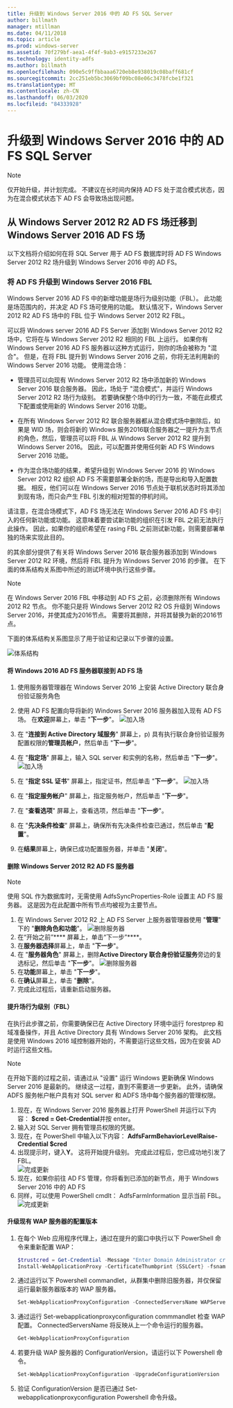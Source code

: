 ```yaml
---
title: 升级到 Windows Server 2016 中的 AD FS SQL Server
author: billmath
manager: mtillman
ms.date: 04/11/2018
ms.topic: article
ms.prod: windows-server
ms.assetid: 70f279bf-aea1-4f4f-9ab3-e9157233e267
ms.technology: identity-adfs
ms.author: billmath
ms.openlocfilehash: 090e5c9ffbbaaa6720eb8e938019c08baff681cf
ms.sourcegitcommit: 2cc251eb5bc3069bf09bc08e06c3478fcbe1f321
ms.translationtype: MT
ms.contentlocale: zh-CN
ms.lasthandoff: 06/03/2020
ms.locfileid: "84333928"
---
```

# <a name="upgrading-to-ad-fs-in-windows-server-2016-with-sql-server"></a>升级到 Windows Server 2016 中的 AD FS SQL Server


> [!NOTE]  
> 仅开始升级，并计划完成。 不建议在长时间内保持 AD FS 处于混合模式状态，因为在混合模式状态下 AD FS 会导致场出现问题。


## <a name="moving-from-a-windows-server-2012-r2-ad-fs-farm-to-a-windows-server-2016-ad-fs-farm"></a>从 Windows Server 2012 R2 AD FS 场迁移到 Windows Server 2016 AD FS 场  
以下文档将介绍如何在将 SQL Server 用于 AD FS 数据库时将 AD FS Windows Server 2012 R2 场升级到 Windows Server 2016 中的 AD FS。  

### <a name="upgrading-ad-fs-to-windows-server-2016-fbl"></a>将 AD FS 升级到 Windows Server 2016 FBL  
Windows Server 2016 AD FS 中的新增功能是场行为级别功能（FBL）。   此功能是场范围内的，并决定 AD FS 场可使用的功能。   默认情况下，Windows Server 2012 R2 AD FS 场中的 FBL 位于 Windows Server 2012 R2 FBL。  

可以将 Windows server 2016 AD FS Server 添加到 Windows Server 2012 R2 场中，它将在与 Windows Server 2012 R2 相同的 FBL 上运行。  如果你有 Windows Server 2016 AD FS 服务器以这种方式运行，则你的场会被称为 "混合"。  但是，在将 FBL 提升到 Windows Server 2016 之前，你将无法利用新的 Windows Server 2016 功能。  使用混合场：  

-   管理员可以向现有 Windows Server 2012 R2 场中添加新的 Windows Server 2016 联合服务器。  因此，场处于 "混合模式"，并运行 Windows Server 2012 R2 场行为级别。  若要确保整个场中的行为一致，不能在此模式下配置或使用新的 Windows Server 2016 功能。  

-   在所有 Windows Server 2012 R2 联合服务器都从混合模式场中删除后，如果是 WID 场，则会将新的 Windows 服务2016联合服务器之一提升为主节点的角色，然后，管理员可以将 FBL 从 Windows Server 2012 R2 提升到 Windows Server 2016。  因此，可以配置并使用任何新 AD FS Windows Server 2016 功能。  

-   作为混合场功能的结果，希望升级到 Windows Server 2016 的 Windows Server 2012 R2 组织 AD FS 不需要部署全新的场，而是导出和导入配置数据。  相反，他们可以在 Windows Server 2016 节点处于联机状态时将其添加到现有场，而只会产生 FBL 引发的相对短暂的停机时间。  

请注意，在混合场模式下，AD FS 场无法在 Windows Server 2016 AD FS 中引入的任何新功能或功能。  这意味着要尝试新功能的组织在引发 FBL 之前无法执行此操作。  因此，如果你的组织希望在 rasing FBL 之前测试新功能，则需要部署单独的场来实现此目的。  

的其余部分提供了有关将 Windows Server 2016 联合服务器添加到 Windows Server 2012 R2 环境，然后将 FBL 提升为 Windows Server 2016 的步骤。  在下面的体系结构关系图中所述的测试环境中执行这些步骤。  

> [!NOTE]  
> 在 Windows Server 2016 FBL 中移动到 AD FS 之前，必须删除所有 Windows 2012 R2 节点。  你不能只是将 Windows Server 2012 R2 OS 升级到 Windows Server 2016，并使其成为2016节点。  需要将其删除，并将其替换为新的2016节点。  

下面的体系结构关系图显示了用于验证和记录以下步骤的设置。

![体系结构](media/Upgrading-to-AD-FS-in-Windows-Server-2016-SQL/arch.png)


#### <a name="join-the-windows-2016-ad-fs-server-to-the-ad-fs-farm"></a>将 Windows 2016 AD FS 服务器联接到 AD FS 场

1.  使用服务器管理器在 Windows Server 2016 上安装 Active Directory 联合身份验证服务角色  

2.  使用 AD FS 配置向导将新的 Windows Server 2016 服务器加入现有 AD FS 场。  在**欢迎**屏幕上，单击 "**下一步**"。
 ![加入场](media/Upgrading-to-AD-FS-in-Windows-Server-2016-SQL/configure1.png)  
3.  在 "**连接到 Active Directory 域服务**" 屏幕上，p) 具有执行联合身份验证服务配置权限的**管理员帐户**，然后单击 "**下一步**"。
4.  在 "**指定场**" 屏幕上，输入 SQL server 和实例的名称，然后单击 "**下一步**"。
![加入场](media/Upgrading-to-AD-FS-in-Windows-Server-2016-SQL/configure3.png)
5.  在 "**指定 SSL 证书**" 屏幕上，指定证书，然后单击 "**下一步**"。
![加入场](media/Upgrading-to-AD-FS-in-Windows-Server-2016-SQL/configure4.png)
6.  在 "**指定服务帐户**" 屏幕上，指定服务帐户，然后单击 "**下一步**"。
7.  在 "**查看选项**" 屏幕上，查看选项，然后单击 "**下一步**"。
8.  在 "**先决条件检查**" 屏幕上，确保所有先决条件检查已通过，然后单击 "**配置**"。
9.  在**结果**屏幕上，确保已成功配置服务器，并单击 "**关闭**"。


#### <a name="remove-the-windows-server-2012-r2-ad-fs-server"></a>删除 Windows Server 2012 R2 AD FS 服务器

>[!NOTE]
>使用 SQL 作为数据库时，无需使用 AdfsSyncProperties-Role 设置主 AD FS 服务器。  这是因为在此配置中所有节点均被视为主要节点。

1.  在 Windows Server 2012 R2 上 AD FS Server 上服务器管理器使用 "**管理**" 下的 "**删除角色和功能**"。
![删除服务器](media/Upgrading-to-AD-FS-in-Windows-Server-2016-SQL/remove1.png)
2.  在“开始之前”**** 屏幕上，单击“下一步”****。
3.  在**服务器选择**屏幕上，单击 "**下一步**"。
4.  在 "**服务器角色**" 屏幕上，删除**Active Directory 联合身份验证服务**旁边的复选标记，然后单击 "**下一步**"。
![删除服务器](media/Upgrading-to-AD-FS-in-Windows-Server-2016-SQL/remove2.png)
5.  在**功能**屏幕上，单击 "**下一步**"。
6.  在**确认**屏幕上，单击 "**删除**"。
7.  完成此过程后，请重新启动服务器。

#### <a name="raise-the-farm-behavior-level-fbl"></a>提升场行为级别（FBL）
在执行此步骤之前，你需要确保已在 Active Directory 环境中运行 forestprep 和域准备操作，并且 Active Directory 具有 Windows Server 2016 架构。  此文档是使用 Windows 2016 域控制器开始的，不需要运行这些文档，因为在安装 AD 时运行这些文档。

>[!NOTE]
>在开始下面的过程之前，请通过从 "设置" 运行 Windows 更新确保 Windows Server 2016 是最新的。  继续这一过程，直到不需要进一步更新。 此外，请确保 ADFS 服务帐户帐户具有对 SQL server 和 ADFS 场中每个服务器的管理权限。

1. 现在，在 Windows Server 2016 服务器上打开 PowerShell 并运行以下内容： **$cred = Get-Credential**并按 enter。
2. 输入对 SQL Server 拥有管理员权限的凭据。
3. 现在，在 PowerShell 中输入以下内容： **AdfsFarmBehaviorLevelRaise-Credential $cred**
2. 出现提示时，键入**Y**。 这将开始提升级别。  完成此过程后，您已成功地引发了 FBL。  
![完成更新](media/Upgrading-to-AD-FS-in-Windows-Server-2016-SQL/finish1.png)
3. 现在，如果你前往 AD FS 管理，你将看到已添加的新节点，用于 Windows Server 2016 中的 AD FS  
4. 同样，可以使用 PowerShell cmdlt： AdfsFarmInformation 显示当前 FBL。  
![完成更新](media/Upgrading-to-AD-FS-in-Windows-Server-2016-SQL/finish2.png)

#### <a name="upgrade-the-configuration-version-of-existing-wap-servers"></a>升级现有 WAP 服务器的配置版本
1. 在每个 Web 应用程序代理上，通过在提升的窗口中执行以下 PowerShell 命令来重新配置 WAP：  
    ```powershell
    $trustcred = Get-Credential -Message "Enter Domain Administrator credentials"
    Install-WebApplicationProxy -CertificateThumbprint {SSLCert} -fsname fsname -FederationServiceTrustCredential $trustcred  
    ```
2. 通过运行以下 Powershell commandlet，从群集中删除旧服务器，并仅保留运行最新服务器版本的 WAP 服务器。
    ```powershell
    Set-WebApplicationProxyConfiguration -ConnectedServersName WAPServerName1, WAPServerName2
    ```
3. 通过运行 Set-webapplicationproxyconfiguration commmandlet 检查 WAP 配置。 ConnectedServersName 将反映从上一个命令运行的服务器。
    ```powershell
    Get-WebApplicationProxyConfiguration
    ```
4. 若要升级 WAP 服务器的 ConfigurationVersion，请运行以下 Powershell 命令。
    ```powershell
    Set-WebApplicationProxyConfiguration -UpgradeConfigurationVersion
    ```
5. 验证 ConfigurationVersion 是否已通过 Set-webapplicationproxyconfiguration Powershell 命令升级。
